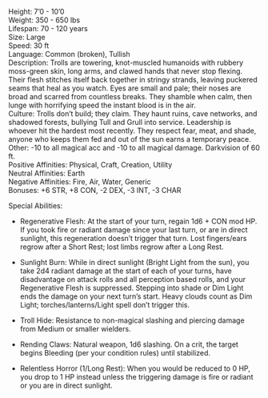 Height: 7’0 - 10’0  
Weight: 350 - 650 lbs  
Lifespan: 70 - 120 years  
Size: Large  
Speed: 30 ft  
Language: Common (broken), Tullish  
Description: Trolls are towering, knot-muscled humanoids with rubbery moss-green skin, long arms, and clawed hands that never stop flexing. Their flesh stitches itself back together in stringy strands, leaving puckered seams that heal as you watch. Eyes are small and pale; their noses are broad and scarred from countless breaks. They shamble when calm, then lunge with horrifying speed the instant blood is in the air.  
Culture: Trolls don’t build; they claim. They haunt ruins, cave networks, and shadowed forests, bullying Tull and Grull into service. Leadership is whoever hit the hardest most recently. They respect fear, meat, and shade, anyone who keeps them fed and out of the sun earns a temporary peace.  
Other: -10 to all magical acc and -10 to all magical damage. Darkvision of 60 ft.  
Positive Affinities: Physical, Craft, Creation, Utility  
Neutral Affinities: Earth  
Negative Affinities: Fire, Air, Water, Generic  
Bonuses: +6 STR, +8 CON, -2 DEX, -3 INT, -3 CHAR

Special Abilities:

- Regenerative Flesh: At the start of your turn, regain 1d6 + CON mod HP. If you took fire or radiant damage since your last turn, or are in direct sunlight, this regeneration doesn’t trigger that turn. Lost fingers/ears regrow after a Short Rest; lost limbs regrow after a Long Rest.
    
- Sunlight Burn: While in direct sunlight (Bright Light from the sun), you take 2d4 radiant damage at the start of each of your turns, have disadvantage on attack rolls and all perception based rolls, and your Regenerative Flesh is suppressed. Stepping into shade or Dim Light ends the damage on your next turn’s start. Heavy clouds count as Dim Light; torches/lanterns/Light spell don’t trigger this.
    
- Troll Hide: Resistance to non-magical slashing and piercing damage from Medium or smaller wielders.
    
- Rending Claws: Natural weapon, 1d6 slashing. On a crit, the target begins Bleeding (per your condition rules) until stabilized.
    
- Relentless Horror (1/Long Rest): When you would be reduced to 0 HP, you drop to 1 HP instead unless the triggering damage is fire or radiant or you are in direct sunlight.